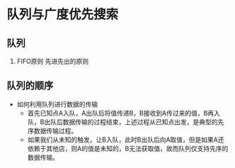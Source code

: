 # 队列与广度优先搜索
## 队列
1. FIFO原则 先进先出的原则

## 队列的顺序
- 如何利用队列进行数据的传输
    - 首先已知点A入队，A出队后将值传递B，B接收到A传过来的值，B再入队，B出队后数据传输的过程结束，上述过程从已知点出发，是典型的先序数据传输过程。
    - 如果我们从未知的触发，让B入队，此时B出队后向A取值，但是如果A还依赖于其他店，则A的值是未知的，B无法获取值，故而队列仅支持先序的数据传输。